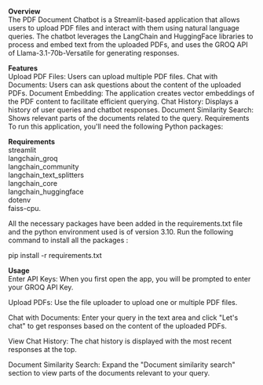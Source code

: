 **Overview** <br/>
The PDF Document Chatbot is a Streamlit-based application that allows users to upload PDF files and interact with them using natural language queries. The chatbot leverages the LangChain and HuggingFace libraries to process and embed text from the uploaded PDFs, and uses the GROQ API of Llama-3.1-70b-Versatile for generating responses.

**Features**<br/>
Upload PDF Files: Users can upload multiple PDF files.
Chat with Documents: Users can ask questions about the content of the uploaded PDFs.
Document Embedding: The application creates vector embeddings of the PDF content to facilitate efficient querying.
Chat History: Displays a history of user queries and chatbot responses.
Document Similarity Search: Shows relevant parts of the documents related to the query.
Requirements
To run this application, you'll need the following Python packages:

**Requirements**<br/>
streamlit <br/>
langchain_groq<br/>
langchain_community<br/>
langchain_text_splitters<br/>
langchain_core<br/>
langchain_huggingface<br/>
dotenv<br/>
faiss-cpu.

All the necessary packages have been added in the requirements.txt file and the python environment used is of version 3.10. 
Run the following command to install all the packages :

pip install -r requirements.txt

**Usage**<br/>
Enter API Keys:
When you first open the app, you will be prompted to enter your GROQ API Key.

Upload PDFs:
Use the file uploader to upload one or multiple PDF files.

Chat with Documents:
Enter your query in the text area and click "Let's chat" to get responses based on the content of the uploaded PDFs.

View Chat History:
The chat history is displayed with the most recent responses at the top.

Document Similarity Search:
Expand the "Document similarity search" section to view parts of the documents relevant to your query.
